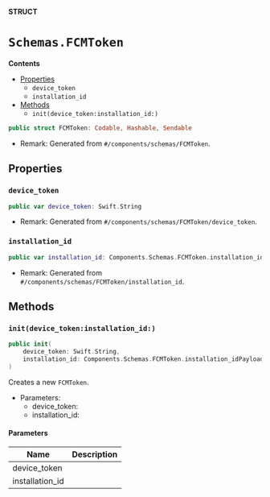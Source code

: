 **STRUCT**

# `Schemas.FCMToken`

**Contents**

- [Properties](#properties)
  - `device_token`
  - `installation_id`
- [Methods](#methods)
  - `init(device_token:installation_id:)`

```swift
public struct FCMToken: Codable, Hashable, Sendable
```

- Remark: Generated from `#/components/schemas/FCMToken`.

## Properties
### `device_token`

```swift
public var device_token: Swift.String
```

- Remark: Generated from `#/components/schemas/FCMToken/device_token`.

### `installation_id`

```swift
public var installation_id: Components.Schemas.FCMToken.installation_idPayload?
```

- Remark: Generated from `#/components/schemas/FCMToken/installation_id`.

## Methods
### `init(device_token:installation_id:)`

```swift
public init(
    device_token: Swift.String,
    installation_id: Components.Schemas.FCMToken.installation_idPayload? = nil
)
```

Creates a new `FCMToken`.

- Parameters:
  - device_token:
  - installation_id:

#### Parameters

| Name | Description |
| ---- | ----------- |
| device_token |  |
| installation_id |  |